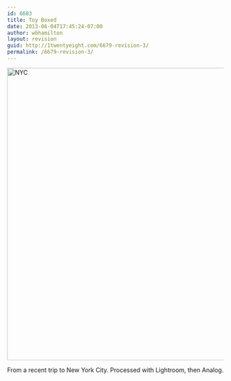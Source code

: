 ```yaml
---
id: 6683
title: Toy Boxed
date: 2013-06-04T17:45:24-07:00
author: wbhamilton
layout: revision
guid: http://1twentyeight.com/6679-revision-3/
permalink: /6679-revision-3/
---
```

<img class="alignnone size-large wp-image-6680 big_img" alt="NYC" src="http://1twentyeight.com/wp-content/uploads/2013/06/DSC_0011-1024x679.jpg" width="1024" height="679" srcset="http://1twentyeight.com/wp-content/uploads/2013/06/DSC_0011-1024x679.jpg 1024w, http://1twentyeight.com/wp-content/uploads/2013/06/DSC_0011-300x199.jpg 300w" sizes="(max-width: 1024px) 100vw, 1024px" />

From a recent trip to New York City. Processed with Lightroom, then Analog.